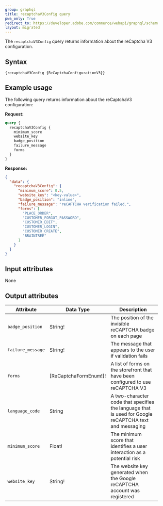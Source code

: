 ```yaml
---
group: graphql
title: recaptchaV3Config query
pwa_only: True
redirect_to: https://developer.adobe.com/commerce/webapi/graphql/schema/store/queries/recaptcha-v3-config/
layout: migrated
---
```


The `recaptchaV3Config` query returns information about the reCaptcha V3 configuration.

## Syntax

`{recaptchaV3Config {ReCaptchaConfigurationV3}}`

## Example usage

The following query returns information about the reCaptchaV3 configuration:

**Request:**

```graphql
query {
  recaptchaV3Config {
    minimum_score
    website_key
    badge_position
    failure_message
    forms
  }
}
```

**Response:**

```json
{
  "data": {
    "recaptchaV3Config": {
      "minimum_score": 0.5,
      "website_key": "<key-value>",
      "badge_position": "inline",
      "failure_message": "reCAPTCHA verification failed.",
      "forms": [
        "PLACE_ORDER",
        "CUSTOMER_FORGOT_PASSWORD",
        "CUSTOMER_EDIT",
        "CUSTOMER_LOGIN",
        "CUSTOMER_CREATE",
        "BRAINTREE"
      ]
    }
  }
}
```

## Input attributes

None

## Output attributes

Attribute | Data Type | Description
--- | --- | ---
`badge_position` | String! | The position of the invisible reCAPTCHA badge on each page
`failure_message` | String! | The message that appears to the user if validation fails
`forms` | [ReCaptchaFormEnum!]! | A list of forms on the storefront that have been configured to use reCAPTCHA V3
`language_code` | String | A two-character code that specifies the language that is used for Google reCAPTCHA text and messaging
`minimum_score` | Float! | The minimum score that identifies a user interaction as a potential risk
`website_key` | String! | The website key generated when the Google reCAPTCHA account was registered
